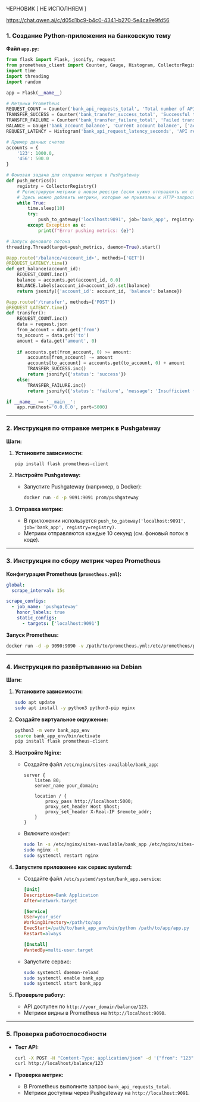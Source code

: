 ЧЕРНОВИК [ НЕ ИСПОЛНЯЕМ ]

https://chat.qwen.ai/c/d05d1bc9-b4c0-4341-b270-5e4ca9e9fd56

### 1. Создание Python-приложения на банковскую тему

**Файл `app.py`:**
```python
from flask import Flask, jsonify, request
from prometheus_client import Counter, Gauge, Histogram, CollectorRegistry, push_to_gateway
import time
import threading
import random

app = Flask(__name__)

# Метрики Prometheus
REQUEST_COUNT = Counter('bank_api_requests_total', 'Total number of API requests')
TRANSFER_SUCCESS = Counter('bank_transfer_success_total', 'Successful transfers')
TRANSFER_FAILURE = Counter('bank_transfer_failure_total', 'Failed transfers')
BALANCE = Gauge('bank_account_balance', 'Current account balance', ['account_id'])
REQUEST_LATENCY = Histogram('bank_api_request_latency_seconds', 'API request latency')

# Пример данных счетов
accounts = {
    '123': 1000.0,
    '456': 500.0
}

# Фоновая задача для отправки метрик в Pushgateway
def push_metrics():
    registry = CollectorRegistry()
    # Регистрируем метрики в новом реестре (если нужно отправлять их отдельно)
    # Здесь можно добавить метрики, которые не привязаны к HTTP-запросам
    while True:
        time.sleep(10)
        try:
            push_to_gateway('localhost:9091', job='bank_app', registry=registry)
        except Exception as e:
            print(f"Error pushing metrics: {e}")

# Запуск фонового потока
threading.Thread(target=push_metrics, daemon=True).start()

@app.route('/balance/<account_id>', methods=['GET'])
@REQUEST_LATENCY.time()
def get_balance(account_id):
    REQUEST_COUNT.inc()
    balance = accounts.get(account_id, 0.0)
    BALANCE.labels(account_id=account_id).set(balance)
    return jsonify({'account_id': account_id, 'balance': balance})

@app.route('/transfer', methods=['POST'])
@REQUEST_LATENCY.time()
def transfer():
    REQUEST_COUNT.inc()
    data = request.json
    from_account = data.get('from')
    to_account = data.get('to')
    amount = data.get('amount', 0)
    
    if accounts.get(from_account, 0) >= amount:
        accounts[from_account] -= amount
        accounts[to_account] = accounts.get(to_account, 0) + amount
        TRANSFER_SUCCESS.inc()
        return jsonify({'status': 'success'})
    else:
        TRANSFER_FAILURE.inc()
        return jsonify({'status': 'failure', 'message': 'Insufficient funds'}), 400

if __name__ == '__main__':
    app.run(host='0.0.0.0', port=5000)
```

---

### 2. Инструкция по отправке метрик в Pushgateway

**Шаги:**
1. **Установите зависимости:**
   ```bash
   pip install flask prometheus-client
   ```

2. **Настройте Pushgateway:**
   - Запустите Pushgateway (например, в Docker):
     ```bash
     docker run -d -p 9091:9091 prom/pushgateway
     ```

3. **Отправка метрик:**
   - В приложении используется `push_to_gateway('localhost:9091', job='bank_app', registry=registry)`.
   - Метрики отправляются каждые 10 секунд (см. фоновый поток в коде).

---

### 3. Инструкция по сбору метрик через Prometheus

**Конфигурация Prometheus (`prometheus.yml`):**
```yaml
global:
  scrape_interval: 15s

scrape_configs:
  - job_name: 'pushgateway'
    honor_labels: true
    static_configs:
      - targets: ['localhost:9091']
```

**Запуск Prometheus:**
```bash
docker run -d -p 9090:9090 -v /path/to/prometheus.yml:/etc/prometheus/prometheus.yml prom/prometheus
```

---

### 4. Инструкция по развёртыванию на Debian

**Шаги:**

1. **Установите зависимости:**
   ```bash
   sudo apt update
   sudo apt install -y python3 python3-pip nginx
   ```

2. **Создайте виртуальное окружение:**
   ```bash
   python3 -m venv bank_app_env
   source bank_app_env/bin/activate
   pip install flask prometheus-client
   ```

3. **Настройте Nginx:**
   - Создайте файл `/etc/nginx/sites-available/bank_app`:
     ```nginx
     server {
         listen 80;
         server_name your_domain;

         location / {
             proxy_pass http://localhost:5000;
             proxy_set_header Host $host;
             proxy_set_header X-Real-IP $remote_addr;
         }
     }
     ```
   - Включите конфиг:
     ```bash
     sudo ln -s /etc/nginx/sites-available/bank_app /etc/nginx/sites-enabled/
     sudo nginx -t
     sudo systemctl restart nginx
     ```

4. **Запустите приложение как сервис systemd:**
   - Создайте файл `/etc/systemd/system/bank_app.service`:
     ```ini
     [Unit]
     Description=Bank Application
     After=network.target

     [Service]
     User=your_user
     WorkingDirectory=/path/to/app
     ExecStart=/path/to/bank_app_env/bin/python /path/to/app/app.py
     Restart=always

     [Install]
     WantedBy=multi-user.target
     ```
   - Запустите сервис:
     ```bash
     sudo systemctl daemon-reload
     sudo systemctl enable bank_app
     sudo systemctl start bank_app
     ```

5. **Проверьте работу:**
   - API доступен по `http://your_domain/balance/123`.
   - Метрики видны в Prometheus на `http://localhost:9090`.

---

### 5. Проверка работоспособности

- **Тест API:**
  ```bash
  curl -X POST -H "Content-Type: application/json" -d '{"from": "123", "to": "456", "amount": 100}' http://localhost/transfer
  curl http://localhost/balance/123
  ```

- **Проверка метрик:**
  - В Prometheus выполните запрос `bank_api_requests_total`.
  - Метрики доступны через Pushgateway на `http://localhost:9091`.
